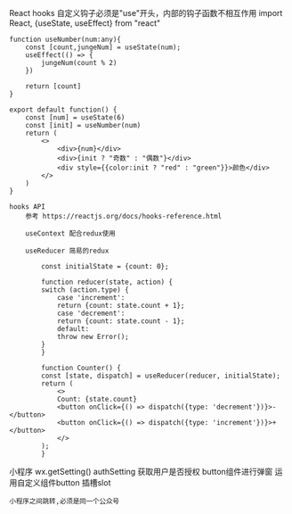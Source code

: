 React hooks
    自定义钩子必须是"use"开头，内部的钩子函数不相互作用
    import React, {useState, useEffect} from "react"

    function useNumber(num:any){
        const [count,jungeNum] = useState(num);
        useEffect(() => {
            jungeNum(count % 2)
        })

        return [count]
    }

    export default function() {
        const [num] = useState(6)
        const [init] = useNumber(num)
        return (
            <>
                <div>{num}</div>
                <div>{init ? "奇数" : "偶数"}</div>
                <div style={{color:init ? "red" : "green"}}>颜色</div>
            </>
        )
    }

    hooks API
        参考 https://reactjs.org/docs/hooks-reference.html

        useContext 配合redux使用

        useReducer 简易的redux
        
            const initialState = {count: 0};

            function reducer(state, action) {
            switch (action.type) {
                case 'increment':
                return {count: state.count + 1};
                case 'decrement':
                return {count: state.count - 1};
                default:
                throw new Error();
            }
            }

            function Counter() {
            const [state, dispatch] = useReducer(reducer, initialState);
            return (
                <>
                Count: {state.count}
                <button onClick={() => dispatch({type: 'decrement'})}>-</button>
                <button onClick={() => dispatch({type: 'increment'})}>+</button>
                </>
            );
            }

小程序
    wx.getSetting() authSetting 获取用户是否授权
    button组件进行弹窗 运用自定义组件button 插槽slot

    小程序之间跳转,必须是同一个公众号